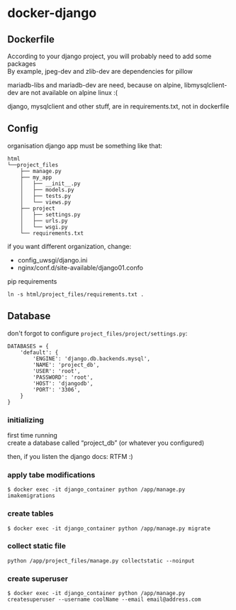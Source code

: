# docker-django

## Dockerfile
According to your django project, you will probably need to add some packages  
By example, jpeg-dev and zlib-dev are dependencies for pillow

mariadb-libs and mariadb-dev are need, because on alpine, libmysqlclient-dev are not available on alpine linux :(

django, mysqlclient and other stuff, are in requirements.txt, not in dockerfile

## Config

organisation django app must be something like that:
```
html
└──project_files
	├── manage.py
	├── my_app
	│   ├── __init__.py
	│   ├── models.py
	│   ├── tests.py
	│   └── views.py
	├── project
	│   ├── settings.py
	│   ├── urls.py
	│   └── wsgi.py
	└── requirements.txt
```
if you want different organization, change:  
- config_uwsgi/django.ini
- nginx/conf.d/site-available/django01.confo

pip requirements
```
ln -s html/project_files/requirements.txt .
```

## Database

don't forgot to configure `project_files/project/settings.py`:
```
DATABASES = {
	'default': {
		'ENGINE': 'django.db.backends.mysql',
		'NAME': 'project_db',
		'USER': 'root',
		'PASSWORD': 'root',
		'HOST': 'djangodb',
		'PORT': '3306',
	}
}
```

### initializing

first time running  
create a database called “project_db” (or whatever you configured)

then, if you listen the django docs: RTFM :)

### apply tabe modifications
```
$ docker exec -it django_container python /app/manage.py imakemigrations
```

### create tables
```
$ docker exec -it django_container python /app/manage.py migrate
```

### collect static file
```
python /app/project_files/manage.py collectstatic --noinput
```

### create superuser
```
$ docker exec -it django_container python /app/manage.py createsuperuser --username coolName --email email@address.com
```
